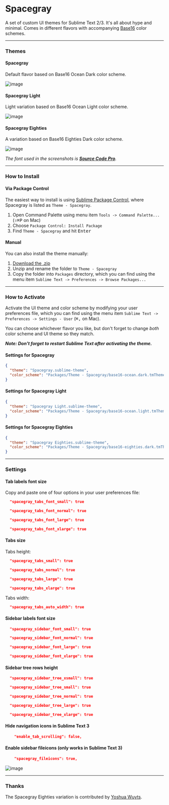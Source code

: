 # Spacegray

A set of custom UI themes for Sublime Text 2/3. It's all about hype and minimal. Comes in different flavors with accompanying [Base16](https://github.com/chriskempson/base16) color schemes.

***

### Themes



#### Spacegray

Default flavor based on Base16 Ocean Dark color scheme.

![image](screenshots/spacegray.png)

#### Spacegray Light

Light variation based on Base16 Ocean Light color scheme.

![image](screenshots/spacegray-light.png)

#### Spacegray Eighties

A variation based on Base16 Eighties Dark color scheme.

![image](screenshots/spacegray-eighties.png)

*The font used in the screenshots is [__Source Code Pro__](https://github.com/adobe-fonts/source-code-pro).*

***

### How to Install

#### Via Package Control

The easiest way to install is using [Sublime Package Control](https://sublime.wbond.net), where Spacegray is listed as `Theme - Spacegray`.

1. Open Command Palette using menu item `Tools -> Command Palette...` (<kbd>⇧</kbd><kbd>⌘</kbd><kbd>P</kbd> on Mac)
2. Choose `Package Control: Install Package`
3. Find `Theme - Spacegray` and hit <kbd>Enter</kbd>

#### Manual

You can also install the theme manually:

1. [Download the .zip](https://github.com/kkga/spacegray/archive/master.zip)
2. Unzip and rename the folder to `Theme - Spacegray`
3. Copy the folder into `Packages` directory, which you can find using the menu item `Sublime Text -> Preferences -> Browse Packages...`

***

### How to Activate

Activate the UI theme and color scheme by modifying your user preferences file, which you can find using the menu item `Sublime Text -> Preferences -> Settings - User` (<kbd>⌘</kbd><kbd>,</kbd> on Mac).

You can choose whichever flavor you like, but don't forget to change *both* color scheme and UI theme so they match.

***Note: Don't forget to restart Sublime Text after activating the theme.***

#### Settings for Spacegray

```json
{
  "theme": "Spacegray.sublime-theme",
  "color_scheme": "Packages/Theme - Spacegray/base16-ocean.dark.tmTheme"
}
```

#### Settings for Spacegray Light

```json
{
  "theme": "Spacegray Light.sublime-theme",
  "color_scheme": "Packages/Theme - Spacegray/base16-ocean.light.tmTheme"
}
```

#### Settings for Spacegray Eighties

```json
{
  "theme": "Spacegray Eighties.sublime-theme",
  "color_scheme": "Packages/Theme - Spacegray/base16-eighties.dark.tmTheme"
}
```

***

### Settings

#### Tab labels font size

Copy and paste one of four options in your user preferences file:

```json
  "spacegray_tabs_font_small": true
```
```json
  "spacegray_tabs_font_normal": true
```
```json
  "spacegray_tabs_font_large": true
```
```json
  "spacegray_tabs_font_xlarge": true
```

#### Tabs size

Tabs height:

```json
  "spacegray_tabs_small": true
```
```json
  "spacegray_tabs_normal": true
```
```json
  "spacegray_tabs_large": true
```
```json
  "spacegray_tabs_xlarge": true
```

Tabs width: 

```json
  "spacegray_tabs_auto_width": true
```

#### Sidebar labels font size

```json
  "spacegray_sidebar_font_small": true
```
```json
  "spacegray_sidebar_font_normal": true
```
```json
  "spacegray_sidebar_font_large": true
```
```json
  "spacegray_sidebar_font_xlarge": true
```

#### Sidebar tree rows height

```json
  "spacegray_sidebar_tree_xsmall": true
```
```json
  "spacegray_sidebar_tree_small": true
```
```json
  "spacegray_sidebar_tree_normal": true
```
```json
  "spacegray_sidebar_tree_large": true
```
```json
  "spacegray_sidebar_tree_xlarge": true
```

#### Hide navigation icons in Sublime Text 3

```json
    "enable_tab_scrolling": false,
```

#### Enable sidebar fileicons (only works in Sublime Text 3)

```json
    "spacegray_fileicons": true,
```

![image](screenshots/spacegray-fileicons.png)

***



### Thanks

The Spacegray Eighties variation is contributed by [Yoshua Wuyts](https://github.com/yoshuawuyts).
